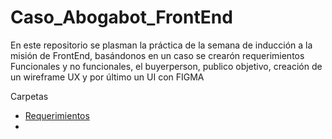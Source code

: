 # Caso_Abogabot_FrontEnd

En este repositorio se plasman la práctica de la semana de inducción a la misión de FrontEnd, basándonos en un caso se crearón requerimientos Funcionales y no funcionales, el buyerperson, publico objetivo, creación de un wireframe UX y por último un UI con FIGMA

Carpetas

* [Requerimientos](https://github.com/brauliorguez/Caso_Abogabot_FrontEnd/tree/main/requerimientos)
*

